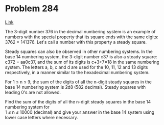 # Problem 284

[Link](https://projecteuler.net/problem=284)

The 3-digit number 376 in the decimal numbering system is an example of numbers with the special property that its square ends with the same digits: 3762 = 141376. Let's call a number with this property a steady square.

Steady squares can also be observed in other numbering systems. In the base 14 numbering system, the 3-digit number c37 is also a steady square: c372 = aa0c37, and the sum of its digits is c+3+7=18 in the same numbering system. The letters a, b, c and d are used for the 10, 11, 12 and 13 digits respectively, in a manner similar to the hexadecimal numbering system.

For 1 ≤ n ≤ 9, the sum of the digits of all the n-digit steady squares in the base 14 numbering system is 2d8 (582 decimal). Steady squares with leading 0's are not allowed.

Find the sum of the digits of all the n-digit steady squares in the base 14 numbering system for  
1 ≤ n ≤ 10000 (decimal) and give your answer in the base 14 system using lower case letters where necessary.
